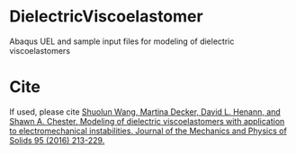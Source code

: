 # DielectricViscoelastomer
Abaqus UEL and sample input files for modeling of dielectric viscoelastomers

# Cite
If used, please cite <a href="http://www.sciencedirect.com/science/article/pii/S0022509616302587">Shuolun Wang, Martina Decker, David L. Henann, and Shawn A. Chester. Modeling of dielectric viscoelastomers with application to electromechanical instabilities. Journal of the Mechanics and Physics of Solids 95 (2016) 213-229.</a>
